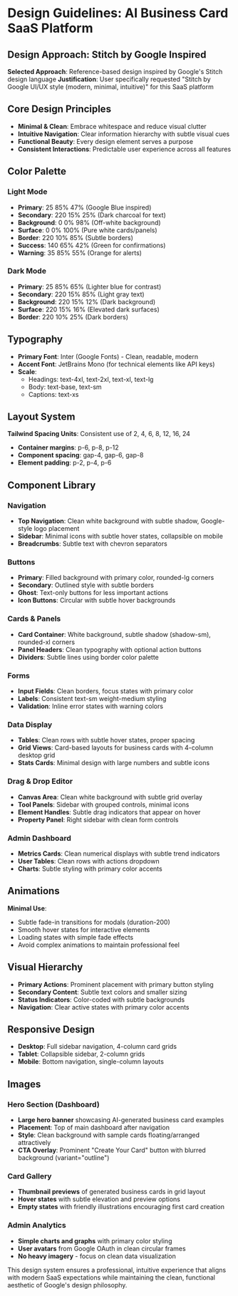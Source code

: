 # Design Guidelines: AI Business Card SaaS Platform

## Design Approach: Stitch by Google Inspired
**Selected Approach**: Reference-based design inspired by Google's Stitch design language
**Justification**: User specifically requested "Stitch by Google UI/UX style (modern, minimal, intuitive)" for this SaaS platform

## Core Design Principles
- **Minimal & Clean**: Embrace whitespace and reduce visual clutter
- **Intuitive Navigation**: Clear information hierarchy with subtle visual cues
- **Functional Beauty**: Every design element serves a purpose
- **Consistent Interactions**: Predictable user experience across all features

## Color Palette

### Light Mode
- **Primary**: 25 85% 47% (Google Blue inspired)
- **Secondary**: 220 15% 25% (Dark charcoal for text)
- **Background**: 0 0% 98% (Off-white background)
- **Surface**: 0 0% 100% (Pure white cards/panels)
- **Border**: 220 10% 85% (Subtle borders)
- **Success**: 140 65% 42% (Green for confirmations)
- **Warning**: 35 85% 55% (Orange for alerts)

### Dark Mode
- **Primary**: 25 85% 65% (Lighter blue for contrast)
- **Secondary**: 220 15% 85% (Light gray text)
- **Background**: 220 15% 12% (Dark background)
- **Surface**: 220 15% 16% (Elevated dark surfaces)
- **Border**: 220 10% 25% (Dark borders)

## Typography
- **Primary Font**: Inter (Google Fonts) - Clean, readable, modern
- **Accent Font**: JetBrains Mono (for technical elements like API keys)
- **Scale**: 
  - Headings: text-4xl, text-2xl, text-xl, text-lg
  - Body: text-base, text-sm
  - Captions: text-xs

## Layout System
**Tailwind Spacing Units**: Consistent use of 2, 4, 6, 8, 12, 16, 24
- **Container margins**: p-6, p-8, p-12
- **Component spacing**: gap-4, gap-6, gap-8
- **Element padding**: p-2, p-4, p-6

## Component Library

### Navigation
- **Top Navigation**: Clean white background with subtle shadow, Google-style logo placement
- **Sidebar**: Minimal icons with subtle hover states, collapsible on mobile
- **Breadcrumbs**: Subtle text with chevron separators

### Buttons
- **Primary**: Filled background with primary color, rounded-lg corners
- **Secondary**: Outlined style with subtle borders
- **Ghost**: Text-only buttons for less important actions
- **Icon Buttons**: Circular with subtle hover backgrounds

### Cards & Panels
- **Card Container**: White background, subtle shadow (shadow-sm), rounded-xl corners
- **Panel Headers**: Clean typography with optional action buttons
- **Dividers**: Subtle lines using border color palette

### Forms
- **Input Fields**: Clean borders, focus states with primary color
- **Labels**: Consistent text-sm weight-medium styling
- **Validation**: Inline error states with warning colors

### Data Display
- **Tables**: Clean rows with subtle hover states, proper spacing
- **Grid Views**: Card-based layouts for business cards with 4-column desktop grid
- **Stats Cards**: Minimal design with large numbers and subtle icons

### Drag & Drop Editor
- **Canvas Area**: Clean white background with subtle grid overlay
- **Tool Panels**: Sidebar with grouped controls, minimal icons
- **Element Handles**: Subtle drag indicators that appear on hover
- **Property Panel**: Right sidebar with clean form controls

### Admin Dashboard
- **Metrics Cards**: Clean numerical displays with subtle trend indicators
- **User Tables**: Clean rows with actions dropdown
- **Charts**: Subtle styling with primary color accents

## Animations
**Minimal Use**: 
- Subtle fade-in transitions for modals (duration-200)
- Smooth hover states for interactive elements
- Loading states with simple fade effects
- Avoid complex animations to maintain professional feel

## Visual Hierarchy
- **Primary Actions**: Prominent placement with primary button styling
- **Secondary Content**: Subtle text colors and smaller sizing
- **Status Indicators**: Color-coded with subtle backgrounds
- **Navigation**: Clear active states with primary color accents

## Responsive Design
- **Desktop**: Full sidebar navigation, 4-column card grids
- **Tablet**: Collapsible sidebar, 2-column grids
- **Mobile**: Bottom navigation, single-column layouts

## Images
### Hero Section (Dashboard)
- **Large hero banner** showcasing AI-generated business card examples
- **Placement**: Top of main dashboard after navigation
- **Style**: Clean background with sample cards floating/arranged attractively
- **CTA Overlay**: Prominent "Create Your Card" button with blurred background (variant="outline")

### Card Gallery
- **Thumbnail previews** of generated business cards in grid layout
- **Hover states** with subtle elevation and preview options
- **Empty states** with friendly illustrations encouraging first card creation

### Admin Analytics
- **Simple charts and graphs** with primary color styling
- **User avatars** from Google OAuth in clean circular frames
- **No heavy imagery** - focus on clean data visualization

This design system ensures a professional, intuitive experience that aligns with modern SaaS expectations while maintaining the clean, functional aesthetic of Google's design philosophy.